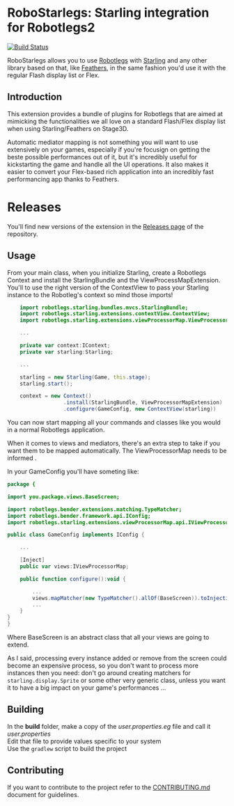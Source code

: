# RoboStarlegs: Starling integration for Robotlegs2

[![Build Status](https://travis-ci.org/alebianco/robotlegs-utilities-starling.svg?branch=master)](https://travis-ci.org/alebianco/robotlegs-utilities-starling)

RoboStarlegs allows you to use [Robotlegs](http://www.robotlegs.org/) with [Starling](http://gamua.com/starling/) and any other library based on that, like [Feathers](http://feathersui.com/), in the same fashion you'd use it with the regular Flash display list or Flex.

## Introduction

This extension provides a bundle of plugins for Robotlegs that are aimed at mimicking the functionalities we all love on a standard Flash/Flex display list when using Starling/Feathers on Stage3D.

Automatic mediator mapping is not something you will want to use extensively on your games, especially if you're focusign on getting the beste possible performances out of it, but it's incredibly useful for kickstarting the game and handle all the UI operations. It also makes it easier to convert your Flex-based rich application into an incredibly fast performancing app thanks to Feathers.

# Releases

You'll find new versions of the extension in the [Releases page](https://github.com/alebianco/robotlegs-utilities-starling/releases) of the repository.

## Usage

From your main class, when you initialize Starling, create a Robotlegs Context and install the StarlingBundle and the ViewProcessMapExtension.
You'll to use the right version of the ContextView to pass your Starling instance to the Robotleg's context so mind those imports!

```ActionScript
	import robotlegs.starling.bundles.mvcs.StarlingBundle;
	import robotlegs.starling.extensions.contextView.ContextView;
	import robotlegs.starling.extensions.viewProcessorMap.ViewProcessorMapExtension;

	...

	private var context:IContext;
	private var starling:Starling;

	...

	starling = new Starling(Game, this.stage);
	starling.start();

	context = new Context()
				  .install(StarlingBundle, ViewProcessorMapExtension)
				  .configure(GameConfig, new ContextView(starling))
```

You can now start mapping all your commands and classes like you would in a normal Robotlegs application.

When it comes to views and mediators, there's an extra step to take if you want them to be mapped automatically.
The ViewProcessorMap needs to be informed . 

In your GameConfig you'll have someting like:

```ActionScript
package {

import you.package.views.BaseScreen;

import robotlegs.bender.extensions.matching.TypeMatcher;
import robotlegs.bender.framework.api.IConfig;
import robotlegs.starling.extensions.viewProcessorMap.api.IViewProcessorMap;

public class GameConfig implements IConfig {

	...

    [Inject]
    public var views:IViewProcessorMap;

    public function configure():void {

    	...
        views.mapMatcher(new TypeMatcher().allOf(BaseScreen)).toInjection();
        ...
    }
}
}
```

Where BaseScreen is an abstract class that all your views are going to extend.

As I said, processing every instance added or remove from the screen could become an expensive process, so you don't want to process more instances then you need: don't go around creating matchers for `starling.display.Sprite` or some other very generic class, unless you want it to have a big impact on your game's performances ...

## Building

In the **build** folder, make a copy of the _user.properties.eg_ file and call it _user.properties_  
Edit that file to provide values specific to your system  
Use the `gradlew` script to build the project

## Contributing

If you want to contribute to the project refer to the [CONTRIBUTING.md](CONTRIBUTING.md) document for guidelines.